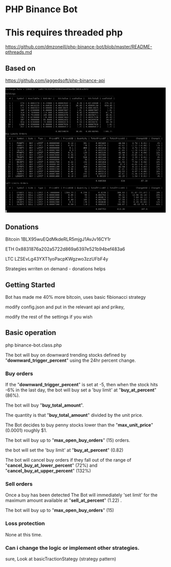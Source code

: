# PHP Binance Bot

# This requires threaded php
https://github.com/dmzoneill/php-binance-bot/blob/master/README-pthreads.md

## Based on
https://github.com/jaggedsoft/php-binance-api

![alt text](https://github.com/dmzoneill/php-binance-bot/raw/master/example.png)

## Donations

Bitcoin 1BLX95wuEQdMkdeRLR5mjgJ1AvJv16CY1r

ETH 0x8831876a202a5722d869a6397e521b94bef483a6

LTC LZSEvLg43YXT1yoPacpKWgzwo3zzUFbF4y

Strategies wrriten on demand - donations helps

## Getting Started

Bot has made me 40% more bitcoin, uses basic fibionacci strategy

modify config.json and put in the relevant api and prikey, 

modify the rest of the settings if you wish

## Basic operation

php binance-bot.class.php

The bot will buy on downward trending stocks defined by "**downward_trigger_percent**" using the 24hr percent change.


### Buy orders

If the "**downward_trigger_percent**" is set at -5,  then when the stock hits -6% in the last day, the bot will buy set a 'buy limit' at "**buy_at_percent**" (86%).  

The bot will buy "**buy_total_amount**". 

The quantity is that "**buy_total_amount**" divided by the unit price.

The Bot decides to buy penny stocks lower than the "**max_unit_price**" (0.0001) roughly $1.

The bot will buy up to "**max_open_buy_orders**" (15) orders.

the bot will set the 'buy limit' at "**buy_at_percent**" (0.82)

The bot will cancel buy orders if they fall out of the range of "**cancel_buy_at_lower_percent**" (72%) and "**cancel_buy_at_upper_percent**" (132%)


### Sell orders

Once a buy has been detected 
The Bot will immediately 'set limit' for the maximum amount available at "**sell_at_percent**" (1.22) .

The bot will buy up to "**max_open_buy_orders**" (15)

### Loss protection

None at this time.

### Can i change the logic or implement other strategies.

sure, Look at basicTractionStategy (strategy pattern)
